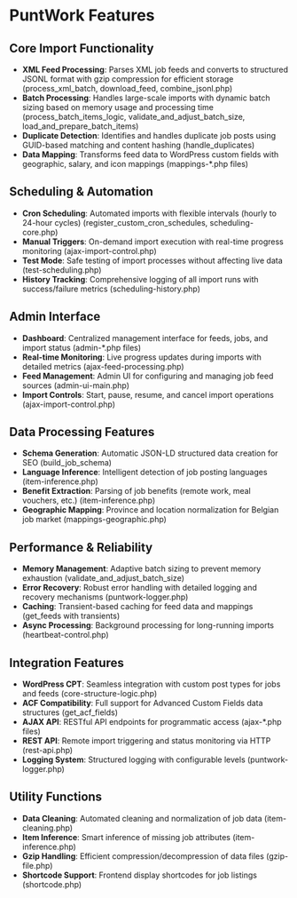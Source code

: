 # PuntWork Features

## Core Import Functionality
- **XML Feed Processing**: Parses XML job feeds and converts to structured JSONL format with gzip compression for efficient storage (process_xml_batch, download_feed, combine_jsonl.php)
- **Batch Processing**: Handles large-scale imports with dynamic batch sizing based on memory usage and processing time (process_batch_items_logic, validate_and_adjust_batch_size, load_and_prepare_batch_items)
- **Duplicate Detection**: Identifies and handles duplicate job posts using GUID-based matching and content hashing (handle_duplicates)
- **Data Mapping**: Transforms feed data to WordPress custom fields with geographic, salary, and icon mappings (mappings-*.php files)

## Scheduling & Automation
- **Cron Scheduling**: Automated imports with flexible intervals (hourly to 24-hour cycles) (register_custom_cron_schedules, scheduling-core.php)
- **Manual Triggers**: On-demand import execution with real-time progress monitoring (ajax-import-control.php)
- **Test Mode**: Safe testing of import processes without affecting live data (test-scheduling.php)
- **History Tracking**: Comprehensive logging of all import runs with success/failure metrics (scheduling-history.php)

## Admin Interface
- **Dashboard**: Centralized management interface for feeds, jobs, and import status (admin-*.php files)
- **Real-time Monitoring**: Live progress updates during imports with detailed metrics (ajax-feed-processing.php)
- **Feed Management**: Admin UI for configuring and managing job feed sources (admin-ui-main.php)
- **Import Controls**: Start, pause, resume, and cancel import operations (ajax-import-control.php)

## Data Processing Features
- **Schema Generation**: Automatic JSON-LD structured data creation for SEO (build_job_schema)
- **Language Inference**: Intelligent detection of job posting languages (item-inference.php)
- **Benefit Extraction**: Parsing of job benefits (remote work, meal vouchers, etc.) (item-inference.php)
- **Geographic Mapping**: Province and location normalization for Belgian job market (mappings-geographic.php)

## Performance & Reliability
- **Memory Management**: Adaptive batch sizing to prevent memory exhaustion (validate_and_adjust_batch_size)
- **Error Recovery**: Robust error handling with detailed logging and recovery mechanisms (puntwork-logger.php)
- **Caching**: Transient-based caching for feed data and mappings (get_feeds with transients)
- **Async Processing**: Background processing for long-running imports (heartbeat-control.php)

## Integration Features
- **WordPress CPT**: Seamless integration with custom post types for jobs and feeds (core-structure-logic.php)
- **ACF Compatibility**: Full support for Advanced Custom Fields data structures (get_acf_fields)
- **AJAX API**: RESTful API endpoints for programmatic access (ajax-*.php files)
- **REST API**: Remote import triggering and status monitoring via HTTP (rest-api.php)
- **Logging System**: Structured logging with configurable levels (puntwork-logger.php)

## Utility Functions
- **Data Cleaning**: Automated cleaning and normalization of job data (item-cleaning.php)
- **Item Inference**: Smart inference of missing job attributes (item-inference.php)
- **Gzip Handling**: Efficient compression/decompression of data files (gzip-file.php)
- **Shortcode Support**: Frontend display shortcodes for job listings (shortcode.php)
